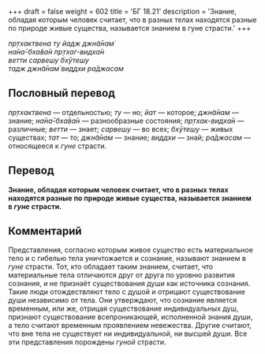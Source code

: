 +++
draft = false
weight = 602
title = 'БГ 18.21'
description = 'Знание, обладая которым человек считает, что в разных телах находятся разные по природе живые существа, называется знанием в гуне страсти.'
+++

_пр̣тхактвена ту йадж джн̃а̄нам̇  
на̄на̄-бха̄ва̄н пр̣тхаг-видха̄н  
ветти сарвешу бхӯтешу  
тадж джн̃а̄нам̇ виддхи ра̄джасам_

## Пословный перевод

_пр̣тхактвена_ — отдельностью; _ту_ — но; _йат_ — которое; _джн̃а̄нам_ — знание; _на̄на̄_\-_бха̄ва̄н_ — разнообразные состояния; _пр̣тхак_\-_видха̄н_ — различные; _ветти_ — знает; _сарвешу_ — во всех; _бхӯтешу_ — живых существах; _тат_ — то; _джн̃а̄нам_ — знание; _виддхи_ — знай; _ра̄джасам_ — относящееся к _гуне_ страсти.

## Перевод

**Знание, обладая которым человек считает, что в разных телах находятся разные по природе живые существа, называется знанием в _гуне_ страсти.**

## Комментарий

Представления, согласно которым живое существо есть материальное тело и с гибелью тела уничтожается и сознание, называют знанием в _гуне_ страсти. Тот, кто обладает таким знанием, считает, что материальные тела отличаются друг от друга по уровню развития сознания, и не признаёт существования души как источника сознания. Такие люди отождествляют тело с душой и отрицают существование души независимо от тела. Они утверждают, что сознание является временным, или же, отрицая существование индивидуальных душ, признают существование всепроникающей, исполненной знания души, а тело считают временным проявлением невежества. Другие считают, что вне тела не существует ни индивидуальной, ни высшей души. Все эти представления порождены _гуной_ страсти.
